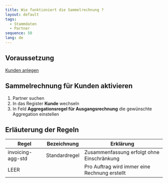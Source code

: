 ```yaml
---
title: Wie funktioniert die Sammelrechnung ?
layout: default
tags:
  - Stammdaten
  - Partner
sequence: 50
lang: de
---
```


## Voraussetzung

[Kunden anlegen](Wie_lege_ich_einen_neuen_Kunden_an)


## Sammelrechnung für Kunden aktivieren
1. Partner suchen
1. In das Register **Kunde** wechseln
1. In Feld **Aggregationsregel für Ausgangsrechnung** die gewünschte Aggregation einstellen

## Erläuterung der Regeln


|Regel|Bezeichnung|Erklärung|
|---|---|---|
|invoicing-agg-std|Standardregel|Zusammenfassung erfolgt ohne Einschränkung
|LEER||Pro Auftrag wird immer eine Rechnung erstellt
